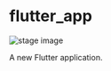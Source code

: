 # flutter_app
![stage image](https://travis-ci.org/00why00/gravestone.svg?branch=master)

A new Flutter application.
